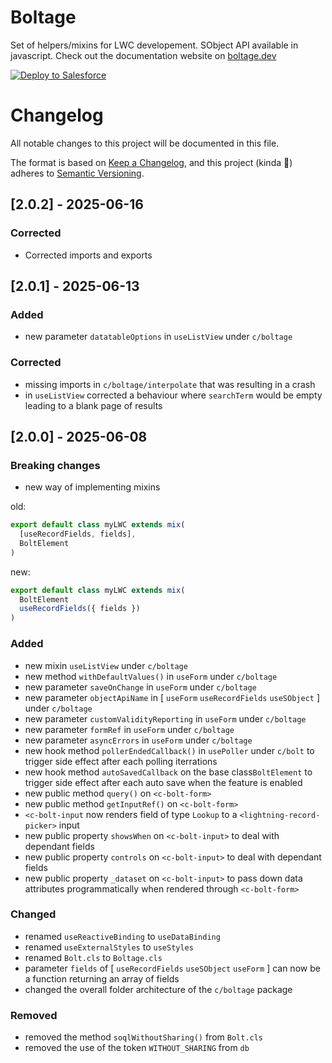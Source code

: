 # Boltage
Set of helpers/mixins for LWC developement. SObject API available in javascript.
Check out the documentation website on [boltage.dev ](https://boltage.dev )

<a href="https://githubsfdeploy.herokuapp.com">
  <img alt="Deploy to Salesforce"
       src="https://raw.githubusercontent.com/afawcett/githubsfdeploy/master/deploy.png">
</a>

# Changelog

All notable changes to this project will be documented in this file.

The format is based on [Keep a Changelog](https://keepachangelog.com/en/1.1.0/),
and this project (kinda 🤏) adheres to [Semantic Versioning](https://semver.org/spec/v2.0.0.html).

## [2.0.2] - 2025-06-16

### Corrected
- Corrected imports and exports

## [2.0.1] - 2025-06-13

### Added
- new parameter `datatableOptions` in `useListView` under `c/boltage`

### Corrected
- missing imports in `c/boltage/interpolate` that was resulting in a crash
- in `useListView` corrected a behaviour where `searchTerm` would be empty leading to a blank page of results

## [2.0.0] - 2025-06-08

### Breaking changes

- new way of implementing mixins

old:
```javascript
export default class myLWC extends mix(
  [useRecordFields, fields],
  BoltElement
)
```
new:
```javascript
export default class myLWC extends mix(
  BoltElement
  useRecordFields({ fields })
)
```

### Added

- new mixin `useListView` under `c/boltage`
- new method `withDefaultValues()` in  `useForm` under `c/boltage`
- new parameter `saveOnChange` in `useForm` under `c/boltage`
- new parameter `objectApiName` in [ `useForm` `useRecordFields` `useSObject` ] under `c/boltage`
- new parameter `customValidityReporting` in `useForm` under `c/boltage`
- new parameter `formRef` in `useForm` under `c/boltage`
- new parameter `asyncErrors` in `useForm` under `c/boltage`
- new hook method `pollerEndedCallback()` in `usePoller` under `c/bolt` to trigger side effect after each polling iterrations
- new hook method `autoSavedCallback` on the base class`BoltElement` to trigger side effect after each auto save when the feature is enabled
- new public method `query()` on `<c-bolt-form>`
- new public method `getInputRef()` on `<c-bolt-form>`
- `<c-bolt-input` now renders field of type `Lookup` to a `<lightning-record-picker>` input
- new public property `showsWhen` on `<c-bolt-input>` to deal with dependant fields
- new public property `controls` on `<c-bolt-input>` to deal with dependant fields
- new public property `_dataset` on `<c-bolt-input>` to pass down data attributes programmatically when rendered through `<c-bolt-form>`

### Changed

- renamed `useReactiveBinding` to `useDataBinding`
- renamed `useExternalStyles` to `useStyles`
- renamed `Bolt.cls` to `Boltage.cls`
- parameter `fields` of [ `useRecordFields` `useSObject` `useForm` ] can now be a function returning an array of fields
- changed the overall folder architecture of the `c/boltage` package

### Removed

- removed the method `soqlWithoutSharing()` from `Bolt.cls`
- removed the use of the token `WITHOUT_SHARING` from `db`
